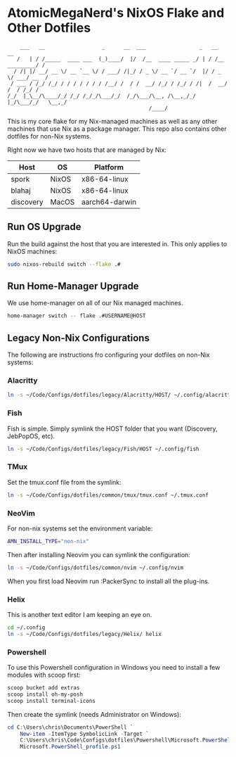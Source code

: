 # AtomicMegaNerd's NixOS Flake and Other Dotfiles

```
    ___   __                  _      __  ___                 _   __              __
   /   | / /_____  ____ ___  (_)____/  |/  /__  ____ _____ _/ | / /__  _________/ /
  / /| |/ __/ __ \/ __ `__ \/ / ___/ /|_/ / _ \/ __ `/ __ `/  |/ / _ \/ ___/ __  /
 / ___ / /_/ /_/ / / / / / / / /__/ /  / /  __/ /_/ / /_/ / /|  /  __/ /  / /_/ /
/_/  |_\__/\____/_/ /_/ /_/_/\___/_/  /_/\___/\__, /\__,_/_/ |_/\___/_/   \__,_/
                                             /____/
```

This is my core flake for my Nix-managed machines as well as any other machines that
use Nix as a package manager. This repo also contains other dotfiles for non-Nix systems.

Right now we have two hosts that are managed by Nix:

| Host      | OS    | Platform       |
| --------- | ----- | -------------- |
| spork     | NixOS | x86-64-linux   |
| blahaj    | NixOS | x86-64-linux   |
| discovery | MacOS | aarch64-darwin |

## Run OS Upgrade

Run the build against the host that you are interested in. This only applies to NixOS machines:

```bash
sudo nixos-rebuild switch --flake .#
```

## Run Home-Manager Upgrade

We use home-manager on all of our Nix managed machines.

```bash
home-manager switch -- flake .#USERNAME@HOST
```

## Legacy Non-Nix Configurations

The following are instructions fro configuring your dotfiles on non-Nix systems:

### Alacritty

```bash
ln -s ~/Code/Configs/dotfiles/legacy/Alacritty/HOST/ ~/.config/alacritty
```

### Fish

Fish is simple. Simply symlink the HOST folder that you want (Discovery, JebPopOS, etc).

```bash
ln -s ~/Code/Configs/dotfiles/legacy/Fish/HOST ~/.config/fish
```

### TMux

Set the tmux.conf file from the symlink:

```bash
ln -s ~/Code/Configs/dotfiles/common/tmux/tmux.conf ~/.tmux.conf
```

### NeoVim

For non-nix systems set the environment variable:

```bash
AMN_INSTALL_TYPE="non-nix"
```

Then after installing Neovim you can symlink the configuration:

```bash
ln -s ~/Code/Configs/dotfiles/common/nvim ~/.config/nvim
```

When you first load Neovim run :PackerSync to install all the plug-ins.

### Helix

This is another text editor I am keeping an eye on.

```bash
cd ~/.config
ln -s ~/Code/Configs/dotfiles/legacy/Helix/ helix
```

### Powershell

To use this Powershell configuration in Windows you need to install a few modules with scoop first:

```powershell
scoop bucket add extras
scoop install oh-my-posh
scoop install terminal-icons
```

Then create the symlink (needs Administrator on Windows):

```powershell
cd C:\Users\chris\Documents\PowerShell `
    New-item -ItemType SymbolicLink -Target `
    C:\Users\chris\Code\Configs\dotfiles\Powershell\Microsoft.PowerShell_profile.ps1 `
    Microsoft.PowerShell_profile.ps1
```
